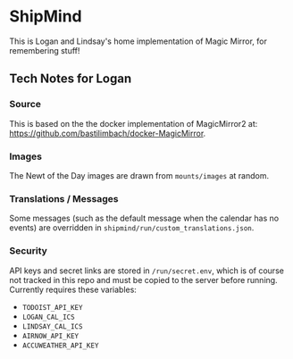 # ShipMind

This is Logan and Lindsay's home implementation of Magic Mirror, for remembering stuff! 

## Tech Notes for Logan

### Source

This is based on the the docker implementation of MagicMirror2 at: https://github.com/bastilimbach/docker-MagicMirror. 

### Images

The Newt of the Day images are drawn from `mounts/images` at random. 

### Translations / Messages

Some messages (such as the default message when the calendar has no events) are
overridden in `shipmind/run/custom_translations.json`. 

### Security

API keys and secret links are stored in `/run/secret.env`, which is of course not tracked in this repo and must be copied to the server before running. Currently requires these variables: 
 - `TODOIST_API_KEY`
 - `LOGAN_CAL_ICS`
 - `LINDSAY_CAL_ICS`
 - `AIRNOW_API_KEY`
 - `ACCUWEATHER_API_KEY`
